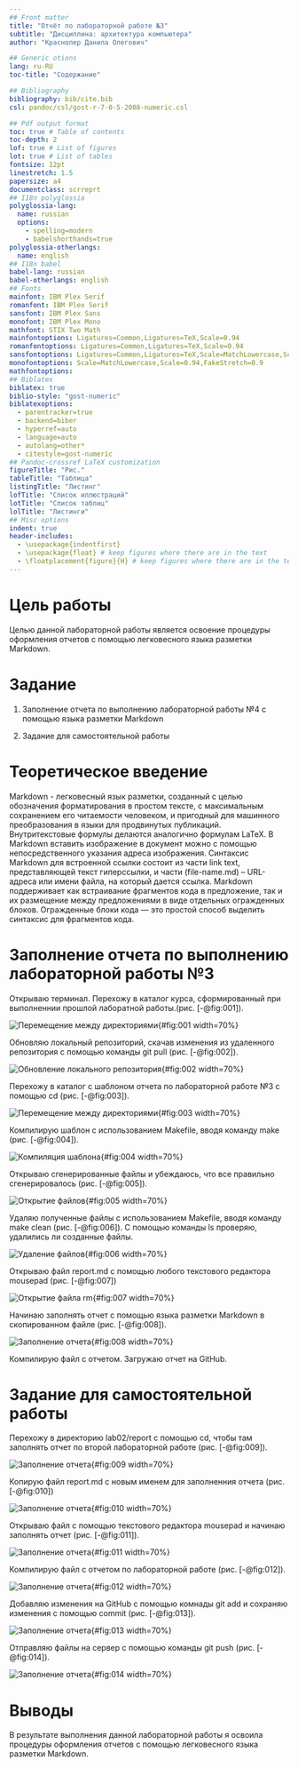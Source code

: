 ```yaml
---
## Front matter
title: "Отчёт по лабораторной работе №3"
subtitle: "Дисциплина: архитектура компьютера"
author: "Краснопер Данила Олегович"

## Generic otions
lang: ru-RU
toc-title: "Содержание"

## Bibliography
bibliography: bib/cite.bib
csl: pandoc/csl/gost-r-7-0-5-2008-numeric.csl

## Pdf output format
toc: true # Table of contents
toc-depth: 2
lof: true # List of figures
lot: true # List of tables
fontsize: 12pt
linestretch: 1.5
papersize: a4
documentclass: scrreprt
## I18n polyglossia
polyglossia-lang:
  name: russian
  options:
	- spelling=modern
	- babelshorthands=true
polyglossia-otherlangs:
  name: english
## I18n babel
babel-lang: russian
babel-otherlangs: english
## Fonts
mainfont: IBM Plex Serif
romanfont: IBM Plex Serif
sansfont: IBM Plex Sans
monofont: IBM Plex Mono
mathfont: STIX Two Math
mainfontoptions: Ligatures=Common,Ligatures=TeX,Scale=0.94
romanfontoptions: Ligatures=Common,Ligatures=TeX,Scale=0.94
sansfontoptions: Ligatures=Common,Ligatures=TeX,Scale=MatchLowercase,Scale=0.94
monofontoptions: Scale=MatchLowercase,Scale=0.94,FakeStretch=0.9
mathfontoptions:
## Biblatex
biblatex: true
biblio-style: "gost-numeric"
biblatexoptions:
  - parentracker=true
  - backend=biber
  - hyperref=auto
  - language=auto
  - autolang=other*
  - citestyle=gost-numeric
## Pandoc-crossref LaTeX customization
figureTitle: "Рис."
tableTitle: "Таблица"
listingTitle: "Листинг"
lofTitle: "Список иллюстраций"
lotTitle: "Список таблиц"
lolTitle: "Листинги"
## Misc options
indent: true
header-includes:
  - \usepackage{indentfirst}
  - \usepackage{float} # keep figures where there are in the text
  - \floatplacement{figure}{H} # keep figures where there are in the text
---
```


# Цель работы

Целью данной лабораторной работы является освоение процедуры оформления отчетов с помощью легковесного языка разметки Markdown.

# Задание

1. Заполнение отчета по выполнению лабораторной работы №4 с помощью
языка разметки Markdown

2. Задание для самостоятельной работы

# Теоретическое введение

Markdown - легковесный язык разметки, созданный с целью обозначения форматирования в простом тексте, с максимальным сохранением его читаемости
человеком, и пригодный для машинного преобразования в языки для продвинутых публикаций. Внутритекстовые формулы делаются аналогично формулам
LaTeX. В Markdown вставить изображение в документ можно с помощью непосредственного указания адреса изображения. Синтаксис Markdown для встроенной
ссылки состоит из части link text, представляющей текст гиперссылки, и части (file-name.md) – URL-адреса или имени файла, на который дается ссылка.
Markdown поддерживает как встраивание фрагментов кода в предложение, так
и их размещение между предложениями в виде отдельных огражденных блоков. Огражденные блоки кода — это простой способ выделить синтаксис для
фрагментов кода.

# Заполнение отчета по выполнению лабораторной работы №3

Открываю терминал. Перехожу в каталог курса, сформированный при выполненнии прошлой лаборатной работы.(рис. [-@fig:001]).

![Перемещение между директориями](image/1.png){#fig:001 width=70%}

Обновляю локальный репозиторий, скачав изменения из удаленного репозитория с помощью команды git pull (рис. [-@fig:002]).

![Обновление локального репозитория](image/2.png){#fig:002 width=70%}

Перехожу в каталог с шаблоном отчета по лабораторной работе №3 с помощью
cd (рис. [-@fig:003]).

![Перемещение между директориями](image/3.png){#fig:003 width=70%}

Компилирую шаблон с использованием Makefile, вводя команду make (рис.
[-@fig:004]).

![Компиляция шаблона](image/4.png){#fig:004 width=70%}

Открываю сгенерированные файлы и убеждаюсь, что все правильно сгенерировалось (рис. [-@fig:005]).

![Открытие файлов](image/5.png){#fig:005 width=70%}

Удаляю полученные файлы с использованием Makefile, вводя команду make
clean (рис. [-@fig:006]). С помощью команды ls проверяю, удалились ли созданные
файлы.

![Удаление файлов](image/6.png){#fig:006 width=70%}

Открываю файл report.md с помощью любого текстового редактора mousepad
(рис. [-@fig:007])

![Открытие файла rm](image/7.png){#fig:007 width=70%}

Начинаю заполнять отчет с помощью языка разметки Markdown в скопированном файле (рис. [-@fig:008]).

![Заполнение отчета](image/8.png){#fig:008 width=70%}

Компилирую файл с отчетом. Загружаю отчет на GitHub.

# Задание для самостоятельной работы

Перехожу в директорию lab02/report с помощью cd, чтобы там заполнять отчет по второй лабораторной работе (рис. [-@fig:009]).

![Заполнение отчета](image/9.png){#fig:009 width=70%}

Копирую файл report.md с новым именем для заполненния отчета (рис. [-@fig:010])

![Заполнение отчета](image/10.png){#fig:010 width=70%}

Открываю файл с помощью текстового редактора mousepad и начинаю заполнять отчет (рис. [-@fig:011]).

![Заполнение отчета](image/11.png){#fig:011 width=70%}

Компилирую файл с отчетом по лабораторной работе (рис. [-@fig:012]).

![Заполнение отчета](image/12.png){#fig:012 width=70%}

Добавляю изменения на GitHub с помощью комнады git add и сохраняю изменения с помощью commit (рис. [-@fig:013]).

![Заполнение отчета](image/13.png){#fig:013 width=70%}

Отправляю файлы на сервер с помощью команды git push (рис. [-@fig:014]).

![Заполнение отчета](image/14.png){#fig:014 width=70%}

# Выводы

В результате выполнения данной лабораторной работы я освоила процедуры оформления отчетов с помощью легковесного языка разметки Markdown.
